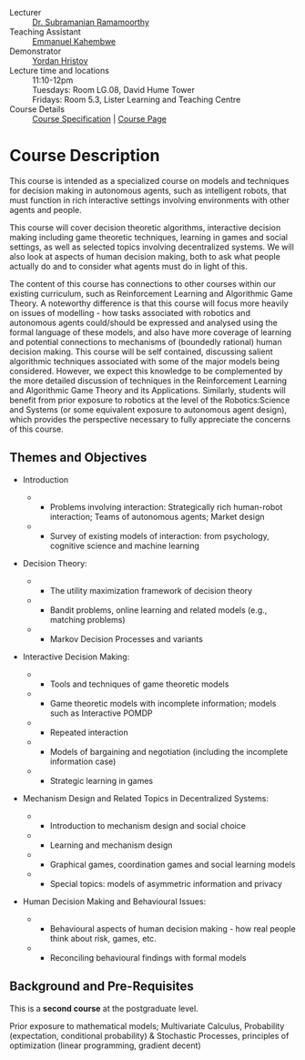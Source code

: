 <dl>
<dt>Lecturer</dt>
<dd><a href="http://homepages.inf.ed.ac.uk/sramamoo">Dr. Subramanian Ramamoorthy</a></dd>
<dt>Teaching Assistant</dt>
<dd><a href="https://www.edinburgh-robotics.org/students/emmanuel-kahembwe">Emmanuel Kahembwe</a></dd>
<dt>Demonstrator</dt>
<dd><a href="https://www.inf.ed.ac.uk/people/students/Yordan_Hristov.html">Yordan Hristov</a></dd>
<dt>Lecture time and locations</dt>
<dd>11:10-12pm</dd>
<dd>Tuesdays: Room LG.08, David Hume Tower</dd>
<dd>Fridays: Room 5.3, Lister Learning and Teaching Centre </dd>
<dt>Course Details</dt>
<dd><a href="http://www.drps.ed.ac.uk/17-18/dpt/cxinfr11090.htm">Course Specification</a> | <a href="http://www.inf.ed.ac.uk/teaching/courses/dmr">Course Page</a></dd>
</dl>

# [](#description) Course Description

This course is intended as a specialized course on models and techniques for decision making in autonomous agents, such as intelligent robots, that must function in rich interactive settings involving environments with other agents and people.

This course will cover decision theoretic algorithms, interactive decision making including game theoretic techniques, learning in games and social settings, as well as selected topics involving decentralized systems. We will also look at aspects of human decision making, both to ask what people actually do and to consider what agents must do in light of this.

The content of this course has connections to other courses within our existing curriculum, such as Reinforcement Learning and Algorithmic Game Theory. A noteworthy difference is that this course will focus more heavily on issues of modelling - how tasks associated with robotics and autonomous agents could/should be expressed and analysed using the formal language of these models, and also have more coverage of learning and potential connections to mechanisms of (boundedly rational) human decision making. This course will be self contained, discussing salient algorithmic techniques associated with some of the major models being considered. However, we expect this knowledge to be complemented by the more detailed discussion of techniques in the Reinforcement Learning and Algorithmic Game Theory and its Applications. Similarly, students will benefit from prior exposure to robotics at the level of the Robotics:Science and Systems (or some equivalent exposure to autonomous agent design), which provides the perspective necessary to fully appreciate the concerns of this course.


## [](#themes) Themes and Objectives
*	Introduction
	*	- Problems involving interaction: Strategically rich human-robot interaction; Teams of autonomous agents; Market design
	*	- Survey of existing models of interaction: from psychology, cognitive science and machine learning
*	Decision Theory:
	*	- The utility maximization framework of decision theory
	*	- Bandit problems, online learning and related models (e.g., matching problems)
	*	- Markov Decision Processes and variants
	
*	Interactive Decision Making:
	*	- Tools and techniques of game theoretic models
	*	- Game theoretic models with incomplete information; models such as Interactive POMDP
	*	- Repeated interaction
	*	- Models of bargaining and negotiation (including the incomplete information case)
	*	- Strategic learning in games
	
*	Mechanism Design and Related Topics in Decentralized Systems:
	*	- Introduction to mechanism design and social choice
	*	- Learning and mechanism design
	*	- Graphical games, coordination games and social learning models
	*	- Special topics: models of asymmetric information and privacy
	
*	Human Decision Making and Behavioural Issues:
	*	- Behavioural aspects of human decision making - how real people think about risk, games, etc.
	*	- Reconciling behavioural findings with formal models

## [](#requisites) Background and Pre-Requisites
This is a **second course** at the postgraduate level.

Prior exposure to mathematical models; Multivariate Calculus, Probability (expectation, conditional probability) & Stochastic Processes, principles of optimization (linear programming, gradient decent)


